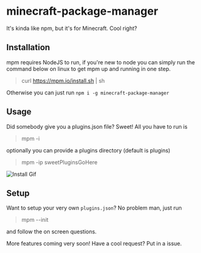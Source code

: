 # minecraft-package-manager
It's kinda like npm, but it's for Minecraft. Cool right?

## Installation
mpm requires NodeJS to run, if you're new to node you can simply run the command
below on linux to get mpm up and running in one step.

> curl https://mpm.io/install.sh | sh

Otherwise you can just run `npm i -g minecraft-package-manager`

## Usage
Did somebody give you a plugins.json file? Sweet! All you have to run is

> mpm -i

optionally you can provide a plugins directory (default is plugins)

> mpm -ip sweetPluginsGoHere

![Install Gif](http://i.imgur.com/pJ37P1Q.gifv)

## Setup
Want to setup your very own `plugins.json`? No problem man, just run

> mpm --init

and follow the on screen questions.

More features coming very soon! Have a cool request? Put in a issue.
